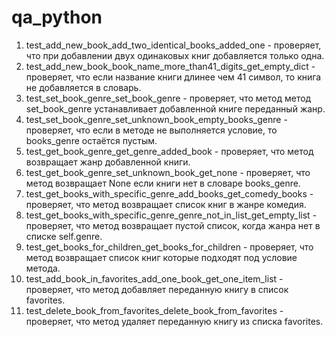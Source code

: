# qa_python

1. test_add_new_book_add_two_identical_books_added_one - проверяет, что при добавлении двух одинаковых книг добавляется только одна.
2. test_add_new_book_book_name_more_than41_digits_get_empty_dict - проверяет, что если название книги длинее чем 41 символ, то книга не добавляется в словарь.
3. test_set_book_genre_set_book_genre - проверяет, что метод метод set_book_genre устанавливает добавленной книге переданный жанр.
4. test_set_book_genre_set_unknown_book_empty_books_genre - проверяет, что если в методе не выполняется условие, то books_genre остаётся пустым.
5. test_get_book_genre_get_genre_added_book - проверяет, что метод возвращает жанр добавленной книги.
6. test_get_book_genre_set_unknown_book_get_none - проверяет, что метод возвращает None если книги нет в словаре books_genre.
7. test_get_books_with_specific_genre_add_books_get_comedy_books - проверяет, что метод возвращает список книг в жанре комедия.
8. test_get_books_with_specific_genre_genre_not_in_list_get_empty_list - проверяет, что метод возвращает пустой список, когда жанра нет в списке self.genre.
9. test_get_books_for_children_get_books_for_children - проверяет, что метод возвращает список книг которые подходят под условие метода.
10. test_add_book_in_favorites_add_one_book_get_one_item_list - проверяет, что метод добавляет переданную книгу в список favorites.
11. test_delete_book_from_favorites_delete_book_from_favorites - проверяет, что метод удаляет переданную книгу из списка favorites.

